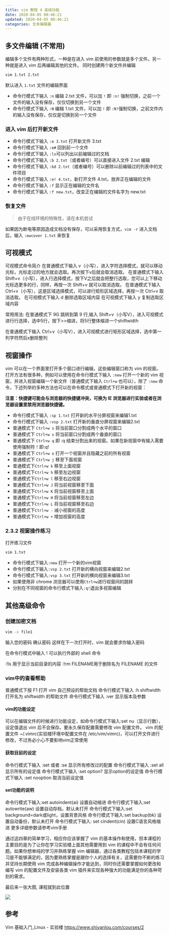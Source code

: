```yaml
---
title: vim 教程 4 高级功能
date: 2020-04-05 00:46:21
updated: 2020-04-05 00:46:21
categories: 文本编辑器
---
```


## 多文件编辑 (不常用)

编辑多个文件有两种形式，一种是在进入 vim 前使用的参数就是多个文件。另一种就是进入 vim 后再编辑其他的文件。 同时创建两个新文件并编辑

```sh
vim 1.txt 2.txt
```

默认进入 `1.txt` 文件的编辑界面

* 命令行模式下输入 `:n` 编辑 2.txt 文件，可以加 `!` 即 `:n!` 强制切换，之前一个文件的输入没有保存，仅仅切换到另一个文件
* 命令行模式下输入 `:N` 编辑 1.txt 文件，可以加 `!` 即 `:N!`强制切换，之前文件内的输入没有保存，仅仅是切换到另一个文件

### 进入 vim 后打开新文件

* 命令行模式下输入 `:e 3.txt` 打开新文件 3.txt
* 命令行模式下输入 `:e#` 回到前一个文件
* 命令行模式下输入 `:ls`可以列出以前编辑过的文档
* 命令行模式下输入 `:b 2.txt`（或者编号）可以直接进入文件 2.txt 编辑
* 命令行模式下输入 `:bd 2.txt`（或者编号）可以删除以前编辑过的列表中的文件项目
* 命令行模式下输入 `:e! 4.txt`，新打开文件 4.txt，放弃正在编辑的文件
* 命令行模式下输入 `:f` 显示正在编辑的文件名
* 命令行模式下输入 `:f new.txt`，改变正在编辑的文件名字为 new.txt

<!-- more -->

### 恢复文件

> 由于在线环境的特殊性，请在本机尝试

如果因为断电等原因造成文档没有保存，可以采用恢复方式，`vim -r` 进入文档后，输入 `:ewcover 1.txt` 来恢复

## 可视模式

可视模式命令简介
在普通模式下输入 v（小写），进入字符选择模式，就可以移动光标，光标走过的地方就会选取。再次按下v后就会取消选取。
在普通模式下输入 Shift+v（小写），进入行选择模式，按下V之后就会把整行选取，您可以上下移动光标选更多的行，同样，再按一次 Shift+v 就可以取消选取。
在普通模式下输入 Ctrl+v（小写），这是区域选择模式，可以进行矩形区域选择，再按一次 Ctrl+v 取消选取。
在可视模式下输入 d 删除选取区域内容
在可视模式下输入 y 复制选取区域内容

常用用法:
在普通模式下 9G 跳转到第 9 行,输入 Shift+v（小写V），进入可视模式进行行选择，选中5行，按下>>缩进，将5行整体缩进一个shiftwidth

在普通模式下输入 Ctrl+v（小写V），进入可视模式进行矩形区域选择，选中第一列字符然后x删除整列

## 视窗操作

vim 可以在一个界面里打开多个窗口进行编辑，这些编辑窗口称为 vim 的视窗。 打开方法有很多种，例如可以使用在命令行模式下输入 `:new` 打开一个新的 vim 视窗，并进入视窗编辑一个新文件（普通模式下输入 `Ctrl+w` 也可以），除了 `:new` 命令，下述列举的多种方法也可以在命令模式或普通模式下打开新的视窗：

**注意：快捷键可能会与浏览器的快捷键冲突，可换为 IE 浏览器进行实验或者在浏览器设置里禁用浏览器快捷键。**

* 命令行模式下输入 `:sp 1.txt` 打开新的水平分屏视窗来编辑1.txt
* 命令行模式下输入 `:vsp 2.txt` 打开新的垂直分屏视窗来编辑2.txt
* 普通模式下 `Ctrl+w s` 将当前窗口分割成两个水平的窗口
* 普通模式下 `Ctrl+w v` 将当前窗口分割成两个垂直的窗口
* 普通模式下 `Ctrl+w q` 即 :q 结束分割出来的视窗。如果在新视窗中有输入需要使用强制符！即:q!
* 普通模式下 `Ctrl+w o` 打开一个视窗并且隐藏之前的所有视窗
* 普通模式下 `Ctrl+w j` 移至下面视窗
* 普通模式下`Ctrl+w k` 移至上面视窗
* 普通模式下`Ctrl+w h` 移至左边视窗
* 普通模式下`Ctrl+w l` 移至右边视窗
* 普通模式下`Ctrl+w J` 将当前视窗移至下面
* 普通模式下`Ctrl+w K` 将当前视窗移至上面
* 普通模式下`Ctrl+w H` 将当前视窗移至左边
* 普通模式下`Ctrl+w L` 将当前视窗移至右边
* 普通模式下`Ctrl+w -` 减小视窗的高度
* 普通模式下`Ctrl+w +` 增加视窗的高度

### 2.3.2 视窗操作练习

打开练习文件

```sh
vim 1.txt
```

* 命令行模式下输入`:new` 打开一个新的vim视窗
* 命令行模式下输入`:vsp 2.txt` 打开新的横向视窗来编辑2.txt
* 命令行模式下输入`:vsp 3.txt` 打开新的横向视窗来编辑3.txt
* 如果使用非 chrome 浏览器可以使用`Ctrl+w`进行视窗间的跳转
* 分别在不同视窗的命令行模式下输入`:q!`退出多视窗编辑

## 其他高级命令

### 创建加密文档

```sh
vim -x file1
```

输入您的密码 确认密码 这样在下一次打开时，vim 就会要求你输入密码

在命令行模式中输入 ! 可以执行外部的 shell 命令

:!ls 用于显示当前目录的内容
:!rm FILENAME用于删除名为 FILENAME 的文件

### vim中的查看帮助

普通模式下按 F1 打开 vim 自己预设的帮助文档
命令行模式下输入 :h shiftwidth 打开名为 shiftwidth 的帮助文件
命令行模式下输入 :ver 显示版本及参数

#### vim的功能设定

可以在编辑文件的时候进行功能设定，如命令行模式下输入:set nu（显示行数），设定值退出 vim 后不会保存。要永久保存配置需要修改 vim 配置文件。 vim 的配置文件 ~/.vimrc(实验楼环境中配置文件在 /etc/vim/vimrc)，可以打开文件进行修改，不过务必小心不要影响vim正常使用

#### 获取目前的设定

命令行模式下输入 :set 或者 :se 显示所有修改过的配置
命令行模式下输入 :set all 显示所有的设定值
命令行模式下输入 :set option? 显示option的设定值
命令行模式下输入 :set nooption 取消当前设定值

#### set功能的说明

命令行模式下输入:set autoindent(ai) 设置自动缩进
命令行模式下输入:set autowrite(aw) 设置自动存档，默认未打开
命令行模式下输入:set background=dark或light，设置背景风格
命令行模式下输入:set backup(bk) 设置自动备份，默认未打开
命令行模式下输入: set cindent(cin) 设置C语言风格缩进
更多详细参数请参考vim手册

通过这四章的简单学习，相应你应该掌握了 vim 的基本操作和使用，但本课程的主要目的是为了让你在学习实验楼上面其他需要用到 vim 的课程中不会有任何问题。如果你想单纯的学习并熟练掌握 vim 编辑器，通过各类教程包括本课程的学习是不能够满足的，因为要熟练掌握是跟你个人的选择有关，这需要你不断的练习并坚持长期使用 vim 完成各种编辑操作才能达到，同时你还需要掌握如何更改和编写 vim 的配置文件及安装各类 vim 插件来实现各种强大的功能满足你的各种苛刻的需求。

最后来一张大图, 课程就到此位置

![](https://upload-images.jianshu.io/upload_images/1662509-285f0da34f58360a.png?imageMogr2/auto-orient/strip%7CimageView2/2/w/1240)

## 参考

Vim 基础入门_Linux - 实验楼
<https://www.shiyanlou.com/courses/2>
